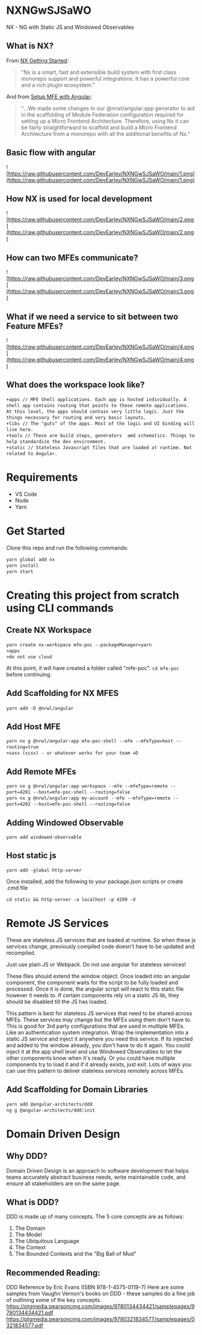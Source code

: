# NXNGwSJSaWO
NX - NG with Static JS and Windowed Observables
## What is NX?

From [NX Getting Started](https://nx.dev/getting-started/intro):
>"Nx is a smart, fast and extensible build system with first class monorepo support and powerful integrations. It has a powerful core and a rich plugin ecosystem."

And from [Setup MFE with Angular](https://nx.dev/guides/setup-mfe-with-angular):
>"...We made some changes to our @nrwl/angular:app generator to aid in the scaffolding of Module Federation configuration required for setting up a Micro Frontend Architecture.
>Therefore, using Nx it can be fairly straightforward to scaffold and build a Micro Frontend Architecture from a monorepo with all the additional benefits of Nx."

## Basic flow with angular
![https://raw.githubusercontent.com/DevEarley/NXNGwSJSaWO/main/1.png](https://raw.githubusercontent.com/DevEarley/NXNGwSJSaWO/main/1.png)

## How NX is used for local development
![https://raw.githubusercontent.com/DevEarley/NXNGwSJSaWO/main/2.png](https://raw.githubusercontent.com/DevEarley/NXNGwSJSaWO/main/2.png)

## How can two MFEs communicate?
![https://raw.githubusercontent.com/DevEarley/NXNGwSJSaWO/main/3.png](https://raw.githubusercontent.com/DevEarley/NXNGwSJSaWO/main/3.png)


## What if we need a service to sit between two Feature MFEs?
![https://raw.githubusercontent.com/DevEarley/NXNGwSJSaWO/main/4.png](https://raw.githubusercontent.com/DevEarley/NXNGwSJSaWO/main/4.png)

## What does the workspace look like?
```
+apps // MFE Shell applications. Each app is hosted individually. A shell app contains routing that points to these remote applications. At this level, the apps should contain very little logic. Just the things necessary for routing and very basic layouts.
+libs // The "guts" of the apps. Most of the logic and UI binding will live here.
+tools // These are build steps, generators  amd schematics. Things to help standardize the dev environment.
+static // Stateless Javascript files that are loaded at runtime. Not related to Angular.
```

# Requirements
- VS Code
- Node
- Yarn

# Get Started
Clone this repo and run the following commands:
```
yarn global add nx
yarn install
yarn start
```

# Creating this project from scratch using CLI commands
## Create NX Workspace
```
yarn create nx-workspace mfe-poc --packageManager=yarn
>apps
>do not use cloud
```
At this point, it will have created a folder called "mfe-poc". ```cd mfe-poc``` before continuing.
## Add Scaffolding for NX MFES
```yarn add -D @nrwl/angular```

## Add Host MFE
```
yarn nx g @nrwl/angular:app mfe-poc-shell --mfe --mfeType=host --routing=true
>sass (scss) - or whatever works for your team =D
```

## Add Remote MFEs
```
yarn nx g @nrwl/angular:app workspace --mfe --mfeType=remote --port=4201 --host=mfe-poc-shell --routing=false
yarn nx g @nrwl/angular:app my-account --mfe --mfeType=remote --port=4202 --host=mfe-poc-shell --routing=false
```
## Adding Windowed Observable
```
yarn add windowed-observable
```
## Host static js

```
yarn add -global http-server
```
Once installed, add the following to your package.json scripts or create .cmd file
```
cd static && http-server -a localhost -p 4299 -d
```


# Remote JS Services
These are stateless JS services that are loaded at runtime. So when these js services change, previously compiled code doesn't have to be updated and recompiled.

Just use plain JS or Webpack. Do not use angular for stateless services!

These files should extend the window object. Once loaded into an angular component, the component waits for the script to be fully loaded and processed. Once it is done, the angular script will react to this static file however it needs to. If certain components rely on a static JS lib, they should be disabled till the JS has loaded.

This pattern is best for stateless JS services that need to be shared across MFEs. These services may change but the MFEs using them don't have to. This is good for 3rd party configurations that are used in multiple MFEs. Like an authentication system integration. Wrap the implementation into a static JS service and inject it anywhere you need this service. If its injected and added to the window already, you don't have to do it again. You could inject it at the app shell level and use Windowed Observables to let the other components know when it's ready.
Or you could have multiple components try to load it and if it already exists, just exit. Lots of ways you can use this pattern to deliver stateless services remotely across MFEs.

## Add Scaffolding for Domain Libraries
```
yarn add @angular-architects/ddd
ng g @angular-architects/ddd:init
```
# Domain Driven Design
## Why DDD?
Domain Driven Design is an approach to software development that helps teams accurately abstract business needs, write maintainable code, and ensure all stakeholders are on the same page.
## What is DDD?
DDD is made up of many concepts. The 5 core concepts are as follows:
1) The Domain
2) The Model
3) The Ubiquitous Language
4) The Context
5) The Bounded Contexts and the "Big Ball of Mud"
## Recommended Reading:
DDD Reference by Eric Evans (ISBN 978-1-4575-0119-7)
Here are some samples from Vaughn Vernon's books on DDD  - these samples do a fine job of outlining some of the key concepts.
https://ptgmedia.pearsoncmg.com/images/9780134434421/samplepages/9780134434421.pdf
https://ptgmedia.pearsoncmg.com/images/9780321834577/samplepages/0321834577.pdf